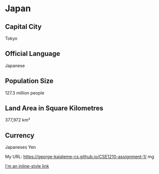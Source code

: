 # Japan

## Capital City

Tokyo

## Official Language
Japanese

## Population Size
127.3 million people

## Land Area in Square Kilometres
377,972 km² 


## Currency
Japaneses Yen




My URL: https://george-kajaleme-cs.github.io/CSE1210-assignment-1/
mg


[I'm an inline-style link](https://www.google.com)

